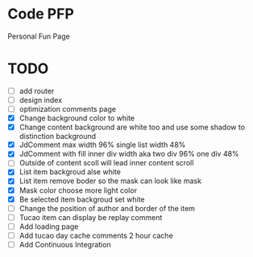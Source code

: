 # Code PFP 
Personal Fun Page 

# TODO
- [ ] add router
- [ ] design index
- [ ] optimization comments page
- [x] Change background color to white 
- [x] Change content background are white too and use some shadow to distinction background
- [x] JdComment max width 96%  single list width 48%
- [x] JdComment with fill inner div width aka two div 96% one div 48%
- [ ] Outside of content scoll will lead inner content scroll
- [x] List item backgroud alse white
- [x] List item remove boder so the mask can look like mask
- [x] Mask color choose more light  color
- [x] Be selected item backgroud set white
- [ ] Change the position of author and border of the item 
- [ ] Tucao item can display be replay comment
- [ ] Add loading page
- [ ] Add tucao day cache comments 2 hour cache 
- [ ] Add Continuous Integration 

